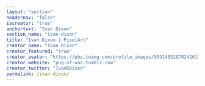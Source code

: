 ```yaml
---
layout: "section"
headernav: "false"
iscreator: "true"
anchortext: "Ivan Dixon"
section_name: "ivan-dixon"
title: "Ivan Dixon | PixelArt"
creator_name: "Ivan Dixon"
creator_featured: "true"
creator_avatar: "https://pbs.twimg.com/profile_images/903140528782426112/xGSWfzTZ_200x200.jpg"
creator_website: "pug-of-war.tumblr.com"
creator_twitter: "IvanRDixon"
permalink: /ivan-dixon/
---
```

